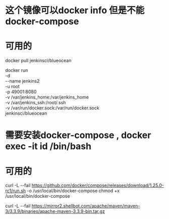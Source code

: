 

#  这个镜像可以docker info   但是不能docker-compose 
 # 可用的
docker pull jenkinsci/blueocean


docker run \
  -d \
  --name jenkins2 \
  -u root \
  -p 49001:8080 \
  -v /var/jenkins_home:/var/jenkins_home \
  -v /var/jenkins_ssh:/root/.ssh \
  -v /var/run/docker.sock:/var/run/docker.sock \
  jenkinsci/blueocean
  
 
 # 需要安装docker-compose , docker exec -it id  /bin/bash
 # 可用的
 curl -L --fail https://github.com/docker/compose/releases/download/1.25.0-rc1/run.sh -o /usr/local/bin/docker-compose
 chmod +x /usr/local/bin/docker-compose
 
 
  curl -L  --fail https://mirror2.shellbot.com/apache/maven/maven-3/3.3.9/binaries/apache-maven-3.3.9-bin.tar.gz
 